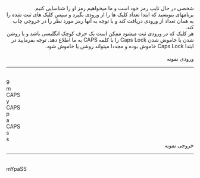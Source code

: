 <div dir="rtl">
شخصی در حال تایپ رمز خود است و ما میخواهیم رمز او را شناسایی کنیم.<br>
برنامهای بنویسید که ابتدا تعداد کلیک ها را از ورودی بگیرد و سپس کلیک های ثبت شده را به همان تعداد از ورودی دریافت کند و با توجه به آنها رمز مورد نظر را در خروجی چاپ کند.<br>
هر کلیک که در ورودی ثبت میشود ممکن است یک حرف کوچک انگلیسی باشد و یا روشن شدن یا خاموش شدن  Caps Lock را با کلمه CAPS به ما اطلاع دهد.
توجه بفرمایید در ابتدا Caps Lock خاموش بوده و مجددا میتواند روشن یا خاموش شود.<br>
<br>
ورودی نمونه<hr><br>
<div dir="ltr">9<br>m<br>CAPS<br>y<br>CAPS<br>p<br>a<br>CAPS<br>s<br>s<br></div>
خروجی نمونه<hr><br>
<div dir="ltr">mYpaSS</div>
</div>
